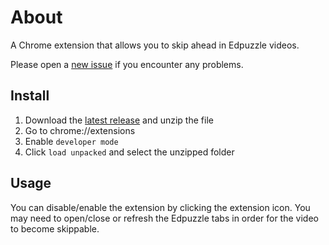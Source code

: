# About
A Chrome extension that allows you to skip ahead in Edpuzzle videos.

Please open a [new issue](https://github.com/maxwellmlin/edpuzzle-skip/issues) if you encounter any problems.

## Install
1. Download the [latest release](https://github.com/maxwellmlin/edpuzzle-skip/zipball/main) and unzip the file
2. Go to chrome://extensions
3. Enable `developer mode`
4. Click `load unpacked` and select the unzipped folder

## Usage
You can disable/enable the extension by clicking the extension icon. You may need to open/close or refresh the Edpuzzle tabs in order for the video to become skippable.
